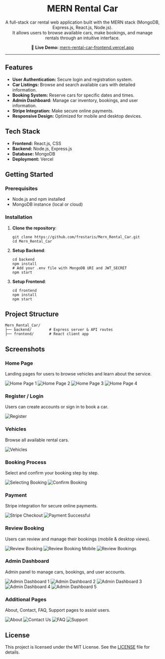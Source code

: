 <h1 align="center">MERN Rental Car</h1>

<p align="center">
  A full-stack car rental web application built with the MERN stack (MongoDB, Express.js, React.js, Node.js).<br />
  It allows users to browse available cars, make bookings, and manage rentals through an intuitive interface.
</p>

<p align="center">
  🔗 <strong>Live Demo:</strong> <a href="https://mern-rental-car-frontend.vercel.app/">mern-rental-car-frontend.vercel.app</a>
</p>

<hr />

<h2>Features</h2>
<ul>
  <li><strong>User Authentication:</strong> Secure login and registration system.</li>
  <li><strong>Car Listings:</strong> Browse and search available cars with detailed information.</li>
  <li><strong>Booking System:</strong> Reserve cars for specific dates and times.</li>
  <li><strong>Admin Dashboard:</strong> Manage car inventory, bookings, and user information.</li>
  <li><strong>Stripe Integration:</strong> Make secure online payments.</li>
  <li><strong>Responsive Design:</strong> Optimized for mobile and desktop devices.</li>
</ul>

<h2>Tech Stack</h2>
<ul>
  <li><strong>Frontend:</strong> React.js, CSS</li>
  <li><strong>Backend:</strong> Node.js, Express.js</li>
  <li><strong>Database:</strong> MongoDB</li>
  <li><strong>Deployment:</strong> Vercel</li>
</ul>

<h2>Getting Started</h2>

<h3>Prerequisites</h3>
<ul>
  <li>Node.js and npm installed</li>
  <li>MongoDB instance (local or cloud)</li>
</ul>

<h3>Installation</h3>
<ol>
  <li><strong>Clone the repository</strong>:
    <pre><code>git clone https://github.com/frestaris/Mern_Rental_Car.git
cd Mern_Rental_Car</code></pre>
  </li>

  <li><strong>Setup Backend</strong>:
    <pre><code>cd backend
npm install
# Add your .env file with MongoDB URI and JWT_SECRET
npm start</code></pre>
  </li>

  <li><strong>Setup Frontend</strong>:
    <pre><code>cd frontend
npm install
npm start</code></pre>
  </li>
</ol>

<h2>Project Structure</h2>

<pre><code>Mern_Rental_Car/
├── backend/        # Express server & API routes
├── frontend/       # React client app
</code></pre>

<h2>Screenshots</h2>

### Home Page

Landing pages for users to browse vehicles and learn about the service.

![Home Page 1](screenshots/HomePage-1.png)
![Home Page 2](screenshots/HomePage-2.png)
![Home Page 3](screenshots/HomePage-3.png)
![Home Page 4](screenshots/HomePage-4.png)

### Register / Login

Users can create accounts or sign in to book a car.

![Register](screenshots/Register.png)

### Vehicles

Browse all available rental cars.

![Vehicles](screenshots/Vehicles.png)

### Booking Process

Select and confirm your booking step by step.

![Selecting Booking](screenshots/Selecting-Booking.png)
![Confirm Booking](screenshots/Confirm-Booking.png)

### Payment

Stripe integration for secure online payments.

![Stripe Checkout](screenshots/Stripe-Checkout.png)
![Payment Successful](screenshots/Payment-Successful.png)

### Review Booking

Users can review and manage their bookings (mobile & desktop views).

![Review Booking](screenshots/Review-Booking.png)
![Review Booking Mobile](screenshots/Review-Booking-Mobile.png)
![Review Bookings](screenshots/Review-Bookings.png)

### Admin Dashboard

Admin panel to manage cars, bookings, and user accounts.

![Admin Dashboard 1](screenshots/Admin-Dashboard-1.png)
![Admin Dashboard 2](screenshots/Admin-Dashboard-2.png)
![Admin Dashboard 3](screenshots/Admin-Dashboard-3.png)
![Admin Dashboard 4](screenshots/Admin-Dashboard-4.png)
![Admin Dashboard 5](screenshots/Admin-Dashboard-5.png)

### Additional Pages

About, Contact, FAQ, Support pages to assist users.

![About](screenshots/About.png)
![Contact Us](screenshots/ContactUs.png)
![FAQ](screenshots/FAQ.png)
![Support](screenshots/Support.png)

<h2>License</h2>
<p>This project is licensed under the MIT License. See the <a href="LICENSE">LICENSE</a> file for details.</p>
